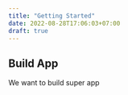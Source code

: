 ```yaml
---
title: "Getting Started"
date: 2022-08-28T17:06:03+07:00
draft: true
---
```


## Build App

We want to build super app
